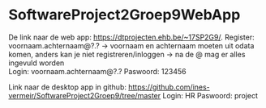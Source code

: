 # SoftwareProject2Groep9WebApp

De link naar de web app: https://dtprojecten.ehb.be/~17SP2G9/. 
  Register: voornaam.achternaam@?.?
    -> voornaam en achternaam moeten uit odata komen, anders kan je niet registreren/inloggen 
    -> na de @ mag er alles ingevuld worden  
 Login: voornaam.achternaam@?.?
 Paswoord: 123456
 
 Link naar de desktop app in github: https://github.com/ines-vermeir/SoftwareProject2Groep9/tree/master
 Login: HR
 Paswoord: project

